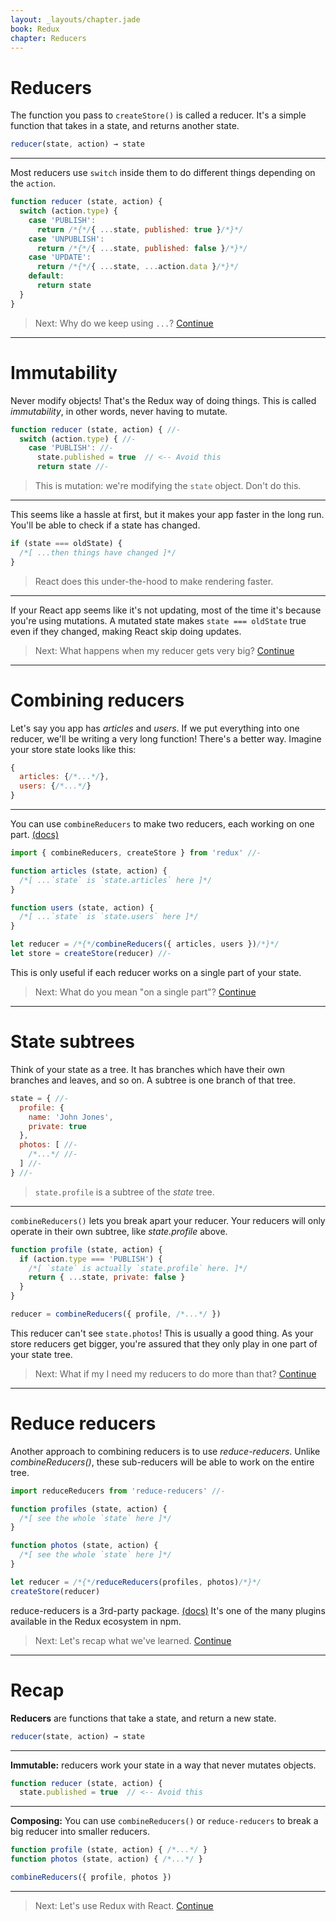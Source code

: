 ```yaml
---
layout: _layouts/chapter.jade
book: Redux
chapter: Reducers
---
```


Reducers
========

The function you pass to `createStore()` is called a reducer. It's a simple function that takes in a state, and returns another state.

```js
reducer(state, action) → state
```

---

Most reducers use `switch` inside them to do different things depending on the `action`.

```js
function reducer (state, action) {
  switch (action.type) {
    case 'PUBLISH':
      return /*{*/{ ...state, published: true }/*}*/
    case 'UNPUBLISH':
      return /*{*/{ ...state, published: false }/*}*/
    case 'UPDATE':
      return /*{*/{ ...state, ...action.data }/*}*/
    default:
      return state
  }
}
```

> Next: Why do we keep using `...`? [Continue](#immutability)

* * * * * * * * * * * * * * * * * * * * * * * * * * * * * * * * * * * * * * *

Immutability
============

Never modify objects! That's the Redux way of doing things. This is called *immutability*, in other words, never having to mutate.

```js
function reducer (state, action) { //-
  switch (action.type) { //-
    case 'PUBLISH': //-
      state.published = true  // <-- Avoid this
      return state //-
```

> This is mutation: we're modifying the `state` object. Don't do this.

---

This seems like a hassle at first, but it makes your app faster in the long run. You'll be able to check if a state has changed.

```js
if (state === oldState) {
  /*[ ...then things have changed ]*/
}
```

> React does this under-the-hood to make rendering faster.

---

If your React app seems like it's not updating, most of the time it's because you're using mutations. A mutated state makes `state === oldState` true even if they changed, making React skip doing updates.

> Next: What happens when my reducer gets very big? [Continue](#combining-reducers)

* * * * * * * * * * * * * * * * * * * * * * * * * * * * * * * * * * * * * * *

Combining reducers
==================

Let's say you app has *articles* and *users*. If we put everything into one reducer, we'll be writing a very long function! There's a better way. Imagine your store state looks like this:

```js
{
  articles: {/*...*/},
  users: {/*...*/}
}
```

---

You can use `combineReducers` to make two reducers, each working on one part. [(docs)](http://redux.js.org/docs/api/combineReducers.html)

```js
import { combineReducers, createStore } from 'redux' //-

function articles (state, action) {
  /*[ ...`state` is `state.articles` here ]*/
}

function users (state, action) {
  /*[ ...`state` is `state.users` here ]*/
}

let reducer = /*{*/combineReducers({ articles, users })/*}*/
let store = createStore(reducer) //-
```

This is only useful if each reducer works on a single part of your state.

> Next: What do you mean "on a single part"? [Continue](#state-subtrees)

* * * * * * * * * * * * * * * * * * * * * * * * * * * * * * * * * * * * * * *

State subtrees
==============

Think of your state as a tree. It has branches which have their own branches and leaves, and so on. A subtree is one branch of that tree.

```js
state = { //-
  profile: {
    name: 'John Jones',
    private: true
  },
  photos: [ //-
    /*...*/ //-
  ] //-
} //-
```

> `state.profile` is a subtree of the *state* tree.

---

`combineReducers()` lets you break apart your reducer. Your reducers will only operate in their own subtree, like *state.profile* above.

```js
function profile (state, action) {
  if (action.type === 'PUBLISH') {
    /*[ `state` is actually `state.profile` here. ]*/
    return { ...state, private: false }
  }
}

reducer = combineReducers({ profile, /*...*/ })
```

This reducer can't see `state.photos`! This is usually a good thing. As your store reducers get bigger, you're assured that they only play in one part of your state tree.

> Next: What if my I need my reducers to do more than that? [Continue](#reduce-reducers)

* * * * * * * * * * * * * * * * * * * * * * * * * * * * * * * * * * * * * * *

Reduce reducers
===============

Another approach to combining reducers is to use *reduce-reducers*. Unlike *combineReducers()*, these sub-reducers will be able to work on the entire tree.

```js
import reduceReducers from 'reduce-reducers' //-

function profiles (state, action) {
  /*[ see the whole `state` here ]*/
}

function photos (state, action) {
  /*[ see the whole `state` here ]*/
}

let reducer = /*{*/reduceReducers(profiles, photos)/*}*/
createStore(reducer)
```

reduce-reducers is a 3rd-party package. [(docs)](https://github.com/acdlite/reduce-reducers) It's one of the many plugins available in the Redux ecosystem in npm.

> Next: Let's recap what we've learned. [Continue](#recap)

* * * * * * * * * * * * * * * * * * * * * * * * * * * * * * * * * * * * * * *

Recap
=====

**Reducers** are functions that take a state, and return a new state.

```js
reducer(state, action) → state
```

---

**Immutable:** reducers work your state in a way that never mutates objects.

```js
function reducer (state, action) {
  state.published = true  // <-- Avoid this
```

---

**Composing:** You can use `combineReducers()` or `reduce-reducers` to break a big reducer into smaller reducers.

```js
function profile (state, action) { /*...*/ }
function photos (state, action) { /*...*/ }

combineReducers({ profile, photos })
```

* * * * * * * * * * * * * * * * * * * * * * * * * * * * * * * * * * * * * * *

> Next: Let's use Redux with React. [Continue](react.html)

